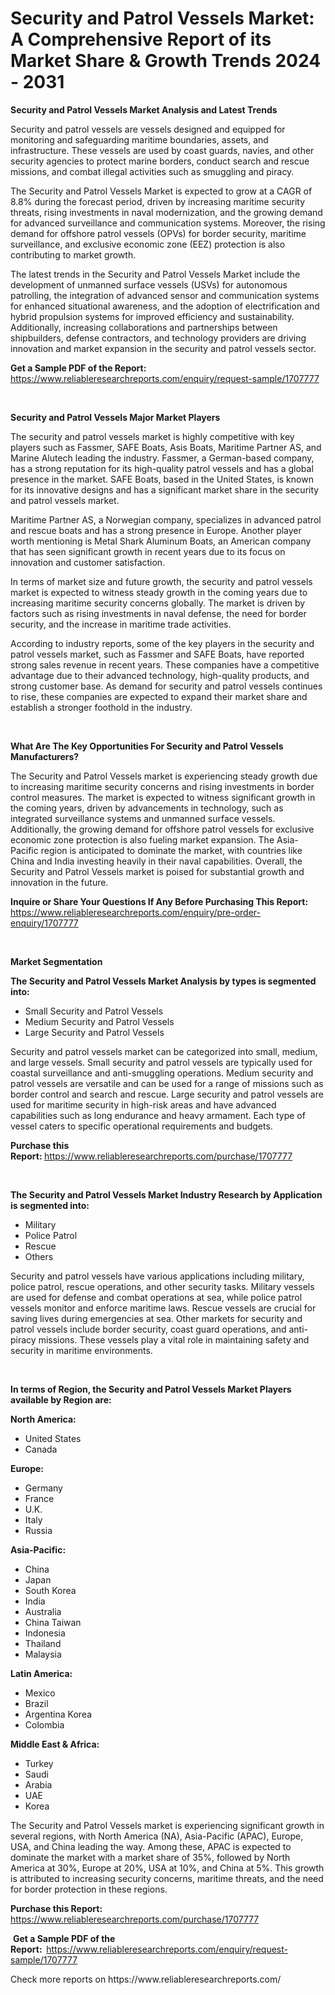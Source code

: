 <p><h1>Security and Patrol Vessels Market: A Comprehensive Report of its Market Share & Growth Trends 2024 - 2031</h1></p><p><strong>Security and Patrol Vessels Market Analysis and Latest Trends</strong></p>
<p><p>Security and patrol vessels are vessels designed and equipped for monitoring and safeguarding maritime boundaries, assets, and infrastructure. These vessels are used by coast guards, navies, and other security agencies to protect marine borders, conduct search and rescue missions, and combat illegal activities such as smuggling and piracy.</p><p>The Security and Patrol Vessels Market is expected to grow at a CAGR of 8.8% during the forecast period, driven by increasing maritime security threats, rising investments in naval modernization, and the growing demand for advanced surveillance and communication systems. Moreover, the rising demand for offshore patrol vessels (OPVs) for border security, maritime surveillance, and exclusive economic zone (EEZ) protection is also contributing to market growth.</p><p>The latest trends in the Security and Patrol Vessels Market include the development of unmanned surface vessels (USVs) for autonomous patrolling, the integration of advanced sensor and communication systems for enhanced situational awareness, and the adoption of electrification and hybrid propulsion systems for improved efficiency and sustainability. Additionally, increasing collaborations and partnerships between shipbuilders, defense contractors, and technology providers are driving innovation and market expansion in the security and patrol vessels sector.</p></p>
<p><strong>Get a Sample PDF of the Report:&nbsp;</strong> <a href="https://www.reliableresearchreports.com/enquiry/request-sample/1707777">https://www.reliableresearchreports.com/enquiry/request-sample/1707777</a></p>
<p>&nbsp;</p>
<p><strong>Security and Patrol Vessels Major Market Players</strong></p>
<p><p>The security and patrol vessels market is highly competitive with key players such as Fassmer, SAFE Boats, Asis Boats, Maritime Partner AS, and Marine Alutech leading the industry. Fassmer, a German-based company, has a strong reputation for its high-quality patrol vessels and has a global presence in the market. SAFE Boats, based in the United States, is known for its innovative designs and has a significant market share in the security and patrol vessels market.</p><p>Maritime Partner AS, a Norwegian company, specializes in advanced patrol and rescue boats and has a strong presence in Europe. Another player worth mentioning is Metal Shark Aluminum Boats, an American company that has seen significant growth in recent years due to its focus on innovation and customer satisfaction.</p><p>In terms of market size and future growth, the security and patrol vessels market is expected to witness steady growth in the coming years due to increasing maritime security concerns globally. The market is driven by factors such as rising investments in naval defense, the need for border security, and the increase in maritime trade activities.</p><p>According to industry reports, some of the key players in the security and patrol vessels market, such as Fassmer and SAFE Boats, have reported strong sales revenue in recent years. These companies have a competitive advantage due to their advanced technology, high-quality products, and strong customer base. As demand for security and patrol vessels continues to rise, these companies are expected to expand their market share and establish a stronger foothold in the industry.</p></p>
<p>&nbsp;</p>
<p><strong>What Are The Key Opportunities For Security and Patrol Vessels Manufacturers?</strong></p>
<p><p>The Security and Patrol Vessels market is experiencing steady growth due to increasing maritime security concerns and rising investments in border control measures. The market is expected to witness significant growth in the coming years, driven by advancements in technology, such as integrated surveillance systems and unmanned surface vessels. Additionally, the growing demand for offshore patrol vessels for exclusive economic zone protection is also fueling market expansion. The Asia-Pacific region is anticipated to dominate the market, with countries like China and India investing heavily in their naval capabilities. Overall, the Security and Patrol Vessels market is poised for substantial growth and innovation in the future.</p></p>
<p><strong>Inquire or Share Your Questions If Any Before Purchasing This Report:</strong> <a href="https://www.reliableresearchreports.com/enquiry/pre-order-enquiry/1707777">https://www.reliableresearchreports.com/enquiry/pre-order-enquiry/1707777</a></p>
<p>&nbsp;</p>
<p><strong>Market Segmentation</strong></p>
<p><strong>The Security and Patrol Vessels Market Analysis by types is segmented into:</strong></p>
<p><ul><li>Small Security and Patrol Vessels</li><li>Medium Security and Patrol Vessels</li><li>Large Security and Patrol Vessels</li></ul></p>
<p><p>Security and patrol vessels market can be categorized into small, medium, and large vessels. Small security and patrol vessels are typically used for coastal surveillance and anti-smuggling operations. Medium security and patrol vessels are versatile and can be used for a range of missions such as border control and search and rescue. Large security and patrol vessels are used for maritime security in high-risk areas and have advanced capabilities such as long endurance and heavy armament. Each type of vessel caters to specific operational requirements and budgets.</p></p>
<p><strong>Purchase this Report:&nbsp;</strong><a href="https://www.reliableresearchreports.com/purchase/1707777">https://www.reliableresearchreports.com/purchase/1707777</a></p>
<p>&nbsp;</p>
<p><strong>The Security and Patrol Vessels Market Industry Research by Application is segmented into:</strong></p>
<p><ul><li>Military</li><li>Police Patrol</li><li>Rescue</li><li>Others</li></ul></p>
<p><p>Security and patrol vessels have various applications including military, police patrol, rescue operations, and other security tasks. Military vessels are used for defense and combat operations at sea, while police patrol vessels monitor and enforce maritime laws. Rescue vessels are crucial for saving lives during emergencies at sea. Other markets for security and patrol vessels include border security, coast guard operations, and anti-piracy missions. These vessels play a vital role in maintaining safety and security in maritime environments.</p></p>
<p>&nbsp;</p>
<p><strong>In terms of Region, the Security and Patrol Vessels Market Players available by Region are:</strong></p>
<p>
    <p> <strong> North America: </strong>
        <ul>
            <li>United States</li>
            <li>Canada</li>
        </ul>
        </p> 
    <p> <strong> Europe: </strong>
        <ul>
            <li>Germany</li>
            <li>France</li>
            <li>U.K.</li>
            <li>Italy</li>
            <li>Russia</li>
        </ul>
        </p> 
    <p> <strong> Asia-Pacific: </strong>
        <ul>
            <li>China</li>
            <li>Japan</li>
            <li>South Korea</li>
            <li>India</li>
            <li>Australia</li>
            <li>China Taiwan</li>
            <li>Indonesia</li>
            <li>Thailand</li>
            <li>Malaysia</li>
        </ul>
        </p> 
    <p> <strong> Latin America: </strong>
        <ul>
            <li>Mexico</li>
            <li>Brazil</li>
            <li>Argentina Korea</li>
            <li>Colombia</li>
        </ul>
        </p> 
    <p> <strong> Middle East & Africa: </strong>
        <ul>
            <li>Turkey</li>
            <li>Saudi</li>
            <li>Arabia</li>
            <li>UAE</li>
            <li>Korea</li>
        </ul>
    </p>
    </p>
<p><p>The Security and Patrol Vessels market is experiencing significant growth in several regions, with North America (NA), Asia-Pacific (APAC), Europe, USA, and China leading the way. Among these, APAC is expected to dominate the market with a market share of 35%, followed by North America at 30%, Europe at 20%, USA at 10%, and China at 5%. This growth is attributed to increasing security concerns, maritime threats, and the need for border protection in these regions.</p></p>
<p><strong>Purchase this Report: </strong><a href="https://www.reliableresearchreports.com/purchase/1707777">https://www.reliableresearchreports.com/purchase/1707777</a></p>
<p>&nbsp;<strong>Get a Sample PDF of the Report:&nbsp;&nbsp;</strong><a href="https://www.reliableresearchreports.com/enquiry/request-sample/1707777">https://www.reliableresearchreports.com/enquiry/request-sample/1707777</a></p>
<p><strong></strong></p>
<p>Check more reports on https://www.reliableresearchreports.com/</p>